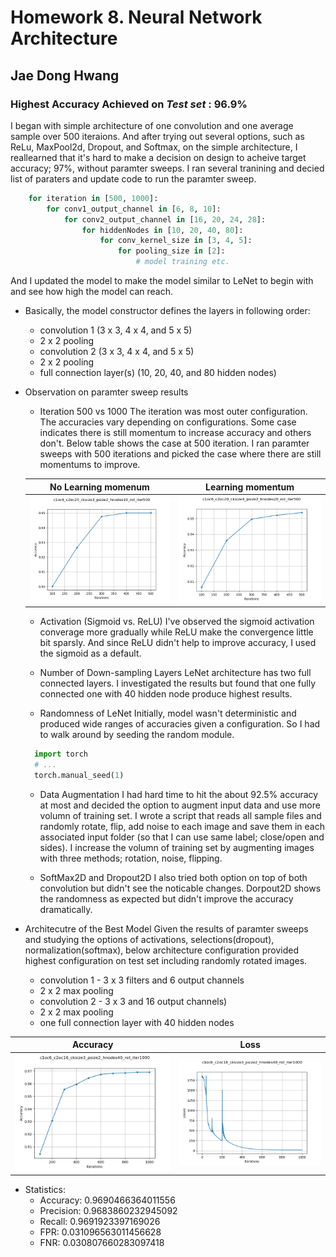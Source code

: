 # Homework 8. Neural Network Architecture

## Jae Dong Hwang

### Highest Accuracy Achieved on *Test set* : 96.9%

I began with simple architecture of one convolution and one average sample over 500 iteraions. And after trying out several options, such as ReLu, MaxPool2d, Dropout, and Softmax, on the simple architecture, I reallearned that it's hard to make a decision on design to acheive target accuracy; 97%, without paramter sweeps. I ran several tranining and decied list of paraters and update code to run the paramter sweep.

```python
    for iteration in [500, 1000]:
        for conv1_output_channel in [6, 8, 10]:
            for conv2_output_channel in [16, 20, 24, 28]:
                for hiddenNodes in [10, 20, 40, 80]:
                    for conv_kernel_size in [3, 4, 5]:
                        for pooling_size in [2]:
                            # model training etc.
```

And I updated the model to make the model similar to LeNet to begin with and see how high the model can reach. 

* Basically, the model constructor defines the layers in following order: 

  * convolution 1 (3 x 3, 4 x 4, and 5 x 5)
  * 2 x 2 pooling 
  * convolution 2 (3 x 3, 4 x 4, and 5 x 5)
  * 2 x 2 pooling
  * full connection layer(s) (10, 20, 40, and 80 hidden nodes)

* Observation on paramter sweep results

  * Iteration 500 vs 1000
  The iteration was most outer configuration. The accuracies vary depending on configurations. Some case indicates there is still momentum to increase accuracy and others don't. Below table shows the case at 500 iteration. I ran paramter sweeps with 500 iterations and picked the case where there are still momentums to improve.

  | No Learning momenum | Learning momentum |
  |:-:|:-:|
  | ![accuracy_c1oc6_c2oc20_cksize3_psize2_hnodes10_rot_iter500](param_sweeps/accuracy_c1oc6_c2oc20_cksize3_psize2_hnodes10_rot_iter500.png)| ![accuracy_c1oc6_c2oc20_cksize4_psize2_hnodes20_rot_iter500](param_sweeps/accuracy_c1oc6_c2oc20_cksize4_psize2_hnodes20_rot_iter500.png)|

  * Activation (Sigmoid vs. ReLU)
    I've observed the sigmoid activation converage more gradually while ReLU make the convergence little bit sparsly. And since ReLU didn't help to improve accuracy, I used the sigmoid as a default.

  * Number of Down-sampling Layers
    LeNet architecture has two full connected layers. I investigated the results but found that one fully connected one with 40 hidden node produce highest results.

  * Randomness of LeNet 
    Initially, model wasn't deterministic and produced wide ranges of accuracies given a configuration. So I had to walk around by seeding the random module.

  ```python
    import torch
    # ...
    torch.manual_seed(1)
  ```

   * Data Augmentation
     I had hard time to hit the about 92.5% accuracy at most and decided the option to augment input data and use more volumn of training set. I wrote a script that reads all sample files and randomly rotate, flip, add noise to each image and save them in each associated input folder (so that I can use same label; close/open and sides).
    I increase the volumn of training set by augmenting images with three methods; rotation, noise, flipping.

  * SoftMax2D and Dropout2D
    I also tried both option on top of both convolution but didn't see the noticable changes. Dorpout2D shows the randomness as expected but didn't improve the accuracy dramatically.

* Architecutre of the Best Model
  Given the results of paramter sweeps and studying the options of activations, selections(dropout), normalization(softmax), below architecture configuration provided highest configuration on test set including randomly rotated images.

  * convolution 1 - 3 x 3 filters and 6 output channels
  * 2 x 2 max pooling 
  * convolution 2 - 3 x 3 and 16 output channels)
  * 2 x 2 max pooling
  * one full connection layer with 40 hidden nodes
  
| Accuracy | Loss |
|:-:|:-:|
|![accuracy_c1oc6_c2oc16_cksize3_psize2_hnodes40_rot_iter1000](param_sweeps/accuracy_c1oc6_c2oc16_cksize3_psize2_hnodes40_rot_iter1000.png)| ![loss_c1oc6_c2oc16_cksize3_psize2_hnodes40_rot_iter1000](param_sweeps/loss_c1oc6_c2oc16_cksize3_psize2_hnodes40_rot_iter1000.png)|

  * Statistics: 
    * Accuracy: 0.9690466364011556
    * Precision: 0.9683860232945092
    * Recall: 0.9691923397169026
    * FPR: 0.031096563011456628
    * FNR: 0.030807660283097418